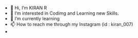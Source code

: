 - 👋 Hi, I’m  KIRAN R
- 👀 I’m interested in Codimg and Learning new Skills.
- 🌱 I’m currently learning 
- 📫 How to reach me through my Instagram (id : kiran_007)
-

<!---
kiki-2002-11/kiki-2002-11 is a ✨ special ✨ repository because its `README.md` (this file) appears on your GitHub profile.
You can click the Preview link to take a look at your changes.
--->
